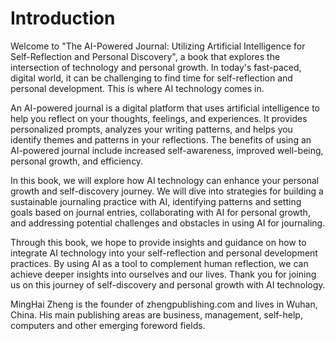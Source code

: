 # Introduction

Welcome to "The AI-Powered Journal: Utilizing Artificial Intelligence for Self-Reflection and Personal Discovery", a book that explores the intersection of technology and personal growth. In today's fast-paced, digital world, it can be challenging to find time for self-reflection and personal development. This is where AI technology comes in.

An AI-powered journal is a digital platform that uses artificial intelligence to help you reflect on your thoughts, feelings, and experiences. It provides personalized prompts, analyzes your writing patterns, and helps you identify themes and patterns in your reflections. The benefits of using an AI-powered journal include increased self-awareness, improved well-being, personal growth, and efficiency.

In this book, we will explore how AI technology can enhance your personal growth and self-discovery journey. We will dive into strategies for building a sustainable journaling practice with AI, identifying patterns and setting goals based on journal entries, collaborating with AI for personal growth, and addressing potential challenges and obstacles in using AI for journaling.

Through this book, we hope to provide insights and guidance on how to integrate AI technology into your self-reflection and personal development practices. By using AI as a tool to complement human reflection, we can achieve deeper insights into ourselves and our lives. Thank you for joining us on this journey of self-discovery and personal growth with AI technology.

MingHai Zheng is the founder of zhengpublishing.com and lives in Wuhan, China. His main publishing areas are business, management, self-help, computers and other emerging foreword fields.
